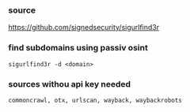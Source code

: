 ### source
https://github.com/signedsecurity/sigurlfind3r  

### find subdomains using passiv osint
```
sigurlfind3r -d <domain>
```

### sources withou api key needed
```
commoncrawl, otx, urlscan, wayback, waybackrobots
```

